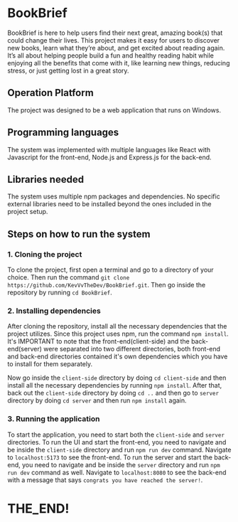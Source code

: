 # BookBrief
BookBrief is here to help users find their next great, amazing book(s) that could change their lives. This project makes it easy for users to discover new books, learn what they’re about, and get excited about reading again. It’s all about helping people build a fun and healthy reading habit while enjoying all the benefits that come with it, like learning new things, reducing stress, or just getting lost in a great story.

## Operation Platform
The project was designed to be a web application that runs on Windows.

## Programming languages
The system was implemented with multiple languages like React with Javascript for the front-end, Node.js and Express.js for the back-end.

## Libraries needed
The system uses multiple npm packages and dependencies. No specific external libraries need to be installed beyond the ones included in the project setup.

## Steps on how to run the system
### 1. Cloning the project
To clone the project, first open a terminal and go to a directory of your choice. Then run the command `git clone https://github.com/KevVvTheDev/BookBrief.git`. Then go inside the repository by running `cd BookBrief`.

### 2. Installing dependencies
After cloning the repository, install all the necessary dependencies that the project utilizes. Since this project uses npm, run the command `npm install`. It's IMPORTANT to note that the front-end(client-side) and the back-end(server) were separated into two different directories, both front-end and back-end directories contained it's own dependencies which you have to install for them separately. 

Now go inside the `client-side` directory by doing `cd client-side` and then install all the necessary dependencies by running `npm install`.
After that, back out the `client-side` directory by doing `cd ..` and then go to `server` directory by doing `cd server` and then run `npm install` again.

### 3. Running the application
To start the application, you need to start both the `client-side` and `server` directories. To run the UI and start the front-end, you need to navigate and be inside the `client-side` directory and run `npm run dev` command. Navigate to `localhost:5173` to see the front-end. To run the server and start the back-end, you need to navigate and be inside the `server` directory and run `npm run dev` command as well. Navigate to `localhost:8080` to see the back-end with a message that says `congrats you have reached the server!`. 

# THE_END!
